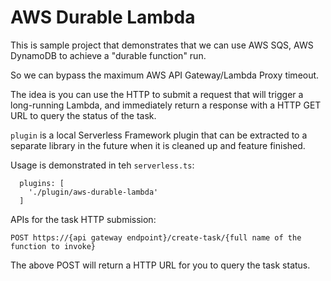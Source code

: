# AWS Durable Lambda

This is sample project that demonstrates that we can use AWS SQS, AWS DynamoDB to achieve a "durable function" run.

So we can bypass the maximum AWS API Gateway/Lambda Proxy timeout.

The idea is you can use the HTTP to submit a request that will trigger a long-running Lambda, and immediately return
a response with a HTTP GET URL to query the status of the task.

`plugin` is a local Serverless Framework plugin that can be extracted to a separate library in the future when it is cleaned up and feature finished.

Usage is demonstrated in teh `serverless.ts`:
```
  plugins: [
    './plugin/aws-durable-lambda'
  ]
```

APIs for the task HTTP submission:
```
POST https://{api gateway endpoint}/create-task/{full name of the function to invoke}
```
The above POST will return a HTTP URL for you to query the task status.
